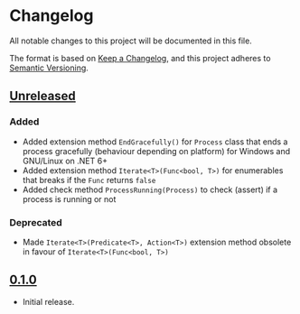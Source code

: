 # Changelog

All notable changes to this project will be documented in this file.

The format is based on [Keep a Changelog](https://keepachangelog.com/en/1.0.0/),
and this project adheres to [Semantic Versioning](https://semver.org/spec/v2.0.0.html).

## [Unreleased]

### Added

- Added extension method `EndGracefully()` for `Process` class that ends a process gracefully
  (behaviour depending on platform) for Windows and GNU/Linux on .NET 6+
- Added extension method `Iterate<T>(Func<bool, T>)` for enumerables that breaks if the `Func` returns `false`
- Added check method `ProcessRunning(Process)` to check (assert) if a process is running or not

### Deprecated

- Made `Iterate<T>(Predicate<T>, Action<T>)` extension method obsolete in favour of `Iterate<T>(Func<bool, T>)`

## [0.1.0]

- Initial release.

[Unreleased]: https://github.com/NexusKrop/IceCube/compare/v0.1.0-alpha...HEAD
[0.1.0]: https://github.com/NexusKrop/IceCube/releases/tag/v0.1.0-alpha